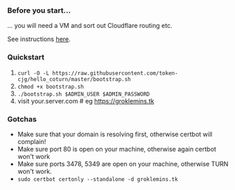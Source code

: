 ### Before you start...

... you will need a VM and sort out Cloudflare routing etc.

See instructions [here](docs/prerequisities.md).

### Quickstart

1. `curl -O -L https://raw.githubusercontent.com/token-cjg/hello_coturn/master/bootstrap.sh`
1. `chmod +x bootstrap.sh`
1. `./bootstrap.sh $ADMIN_USER $ADMIN_PASSWORD`
1. visit your.server.com # eg https://groklemins.tk

### Gotchas

* Make sure that your domain is resolving first, otherwise certbot will complain!
* Make sure port 80 is open on your machine, otherwise again certbot won't work
* Make sure ports 3478, 5349 are open on your machine, otherwise TURN won't work.
* `sudo certbot certonly --standalone -d groklemins.tk`
